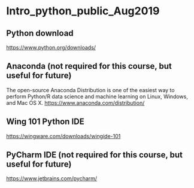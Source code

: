 # Intro_python_public_Aug2019

## Python download
https://www.python.org/downloads/

## Anaconda (not required for this course, but useful for future)
The open-source Anaconda Distribution is one of the easiest way to perform Python/R data science and machine learning on Linux, Windows, and Mac OS X.
https://www.anaconda.com/distribution/

## Wing 101 Python IDE
https://wingware.com/downloads/wingide-101

## PyCharm IDE (not required for this course, but useful for future)
https://www.jetbrains.com/pycharm/

